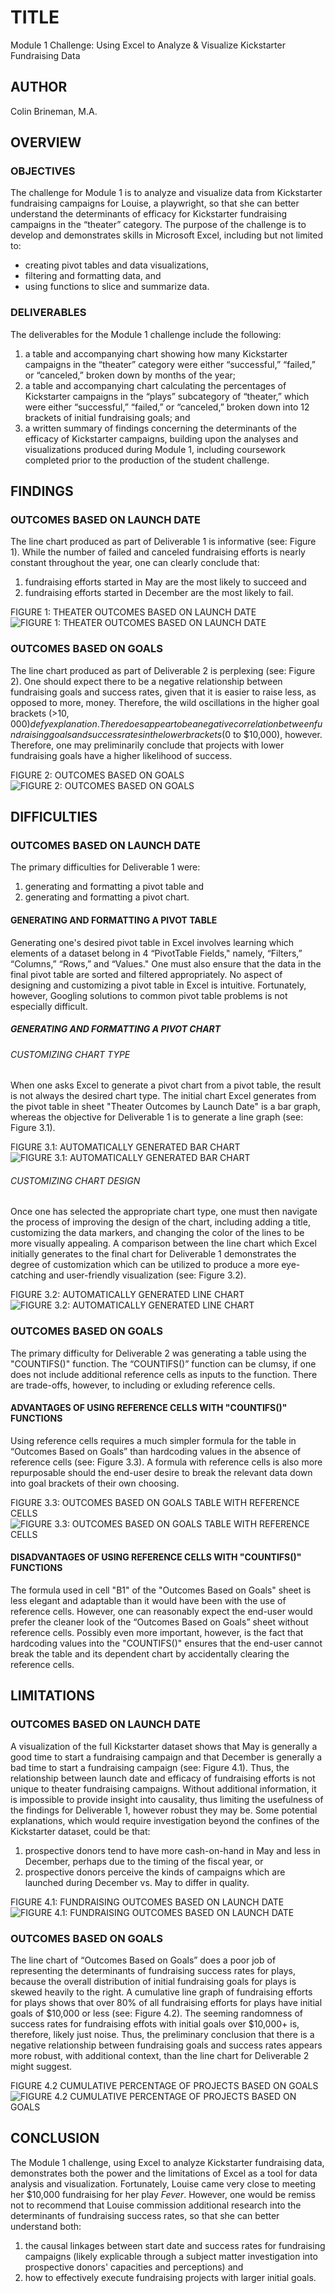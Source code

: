 # TITLE

Module 1 Challenge: Using Excel to Analyze & Visualize Kickstarter Fundraising Data

## AUTHOR

Colin Brineman, M.A.

## OVERVIEW

### OBJECTIVES

The challenge for Module 1 is to analyze and visualize data from Kickstarter fundraising campaigns for Louise, a playwright, so that she can better understand the determinants of efficacy for Kickstarter fundraising campaigns in the “theater” category. The purpose of the challenge is to develop and demonstrates skills in Microsoft Excel, including but not limited to:
  - creating pivot tables and data visualizations,
  - filtering and formatting data, and
  - using functions to slice and summarize data.

### DELIVERABLES

The deliverables for the Module 1 challenge include the following:
  1. a table and accompanying chart showing how many Kickstarter campaigns in the “theater” category were either “successful,” “failed,” or “canceled,” broken down by months of the year;
  2. a table and accompanying chart calculating the percentages of Kickstarter campaigns in the “plays” subcategory of “theater,” which were either “successful,” “failed,” or “canceled,” broken down into 12 brackets of initial fundraising goals; and
  3. a written summary of findings concerning the determinants of the efficacy of Kickstarter campaigns, building upon the analyses and visualizations produced during Module 1, including coursework completed prior to the production of the student challenge.

## FINDINGS

### OUTCOMES BASED ON LAUNCH DATE

The line chart produced as part of Deliverable 1 is informative (see: Figure 1). While the number of failed and canceled fundraising efforts is nearly constant throughout the year, one can clearly conclude that:
1. fundraising efforts started in May are the most likely to succeed and
2. fundraising efforts started in December are the most likely to fail.

FIGURE 1: THEATER OUTCOMES BASED ON LAUNCH DATE
![FIGURE 1: THEATER OUTCOMES BASED ON LAUNCH DATE](/resources/Theater_Outcomes_vs_Launch.png)

### OUTCOMES BASED ON GOALS

The line chart produced as part of Deliverable 2 is perplexing (see: Figure 2). One should expect there to be a negative relationship between fundraising goals and success rates, given that it is easier to raise less, as opposed to more, money. Therefore, the wild oscillations in the higher goal brackets (>$10,000) defy explanation. There does appear to be a negative correlation between fundraising goals and success rates in the lower brackets ($0 to $10,000), however. Therefore, one may preliminarily conclude that projects with lower fundraising goals have a higher likelihood of success. 

FIGURE 2: OUTCOMES BASED ON GOALS
![FIGURE 2: OUTCOMES BASED ON GOALS](/resources/Outcomes_vs_Goals.png)

## DIFFICULTIES

### OUTCOMES BASED ON LAUNCH DATE

The primary difficulties for Deliverable 1 were:
  1. generating and formatting a pivot table and
  2. generating and formatting a pivot chart.

#### GENERATING AND FORMATTING A PIVOT TABLE

Generating one's desired pivot table in Excel involves learning which elements of a dataset belong in 4 “PivotTable Fields," namely, “Filters,” “Columns,” “Rows,” and “Values." One must also ensure that the data in the final pivot table are sorted and filtered appropriately. No aspect of designing and customizing a pivot table in Excel is intuitive. Fortunately, however, Googling solutions to common pivot table problems is not especially difficult.

##### GENERATING AND FORMATTING A PIVOT CHART

###### CUSTOMIZING CHART TYPE

When one asks Excel to generate a pivot chart from a pivot table, the result is not always the desired chart type. The initial chart Excel generates from the pivot table in sheet "Theater Outcomes by Launch Date" is a bar graph, whereas the objective for Deliverable 1 is to generate a line graph (see: Figure 3.1).

FIGURE 3.1: AUTOMATICALLY GENERATED BAR CHART
![FIGURE 3.1: AUTOMATICALLY GENERATED BAR CHART](/resources/Automatically_Generated_Bar_Chart.png)
 
###### CUSTOMIZING CHART DESIGN

Once one has selected the appropriate chart type, one must then navigate the process of improving the design of the chart, including adding a title, customizing the data markers, and changing the color of the lines to be more visually appealing. A comparison between the line chart which Excel initially generates to the final chart for Deliverable 1 demonstrates the degree of customization which can be utilized to produce a more eye-catching and user-friendly visualization (see: Figure 3.2).

FIGURE 3.2: AUTOMATICALLY GENERATED LINE CHART
![FIGURE 3.2: AUTOMATICALLY GENERATED LINE CHART](/resources/Automatically_Generated_Line_Chart.png)

### OUTCOMES BASED ON GOALS

The primary difficulty for Deliverable 2 was generating a table using the "COUNTIFS()" function. The “COUNTIFS()” function can be clumsy, if one does not include additional reference cells as inputs to the function. There are trade-offs, however, to including or exluding reference cells.

#### ADVANTAGES OF USING REFERENCE CELLS WITH "COUNTIFS()" FUNCTIONS

Using reference cells requires a much simpler formula for the table in “Outcomes Based on Goals” than hardcoding values in the absence of reference cells (see: Figure 3.3). A formula with reference cells is also more repurposable should the end-user desire to break the relevant data down into goal brackets of their own choosing.

FIGURE 3.3: OUTCOMES BASED ON GOALS TABLE WITH REFERENCE CELLS
![FIGURE 3.3: OUTCOMES BASED ON GOALS TABLE WITH REFERENCE CELLS](/resources/Outcomes_Based_on_Goals_Table_With_Reference_Cells.png)
 
#### DISADVANTAGES OF USING REFERENCE CELLS WITH "COUNTIFS()" FUNCTIONS

The formula used in cell "B1" of the "Outcomes Based on Goals" sheet is less elegant and adaptable than it would have been with the use of reference cells. However, one can reasonably expect the end-user would prefer the cleaner look of the “Outcomes Based on Goals” sheet without reference cells. Possibly even more important, however, is the fact that hardcoding values into the "COUNTIFS()" ensures that the end-user cannot break the table and its dependent chart by accidentally clearing the reference cells. 

## LIMITATIONS

### OUTCOMES BASED ON LAUNCH DATE

A visualization of the full Kickstarter dataset shows that May is generally a good time to start a fundraising campaign and that December is generally a bad time to start a fundraising campaign (see: Figure 4.1). Thus, the relationship between launch date and efficacy of fundraising efforts is not unique to theater fundraising campaigns. Without additional information, it is impossible to provide insight into causality, thus limiting the usefulness of the findings for Deliverable 1, however robust they may be. Some potential explanations, which would require investigation beyond the confines of the Kickstarter dataset, could be that:
  1. prospective donors tend to have more cash-on-hand in May and less in December, perhaps due to the timing of the fiscal year, or
  2. prospective donors perceive the kinds of campaigns which are launched during December vs. May to differ in quality.

FIGURE 4.1: FUNDRAISING OUTCOMES BASED ON LAUNCH DATE
![FIGURE 4.1: FUNDRAISING OUTCOMES BASED ON LAUNCH DATE](/resources/Fundraising_Outcomes_Based_on_Launch_Date.png)

### OUTCOMES BASED ON GOALS

The line chart of “Outcomes Based on Goals” does a poor job of representing the determinants of fundraising success rates for plays, because the overall distribution of initial fundraising goals for plays is skewed heavily to the right. A cumulative line graph of fundraising efforts for plays shows that over 80% of all fundraising efforts for plays have initial goals of $10,000 or less (see: Figure 4.2). The seeming randomness of success rates for fundraising effots with initial goals over $10,000+ is, therefore, likely just noise. Thus, the preliminary conclusion that there is a negative relationship between fundraising goals and success rates appears more robust, with additional context, than the line chart for Deliverable 2 might suggest.

FIGURE 4.2 CUMULATIVE PERCENTAGE OF PROJECTS BASED ON GOALS
![FIGURE 4.2 CUMULATIVE PERCENTAGE OF PROJECTS BASED ON GOALS](/resources/Cumulative_Percentage_of_Projects_Based_on_Goals.png)

## CONCLUSION

The Module 1 challenge, using Excel to analyze Kickstarter fundraising data, demonstrates both the power and the limitations of Excel as a tool for data analysis and visualization. Fortunately, Louise came very close to meeting her $10,000 fundraising for her play *Fever*. However, one would be remiss not to recommend that Louise commission additional research into the determinants of fundraising success rates, so that she can better understand both:
  1. the causal linkages between start date and success rates for fundraising campaigns (likely explicable through a subject matter investigation into prospective donors' capacities and perceptions) and
  2. how to effectively execute fundraising projects with larger initial goals.
